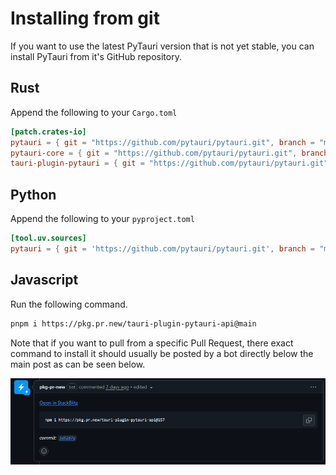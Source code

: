 # Installing from git

If you want to use the latest PyTauri version that is not yet stable, you can install PyTauri from it's GitHub
repository.

## Rust

Append the following to your `Cargo.toml`

```toml
[patch.crates-io]
pytauri = { git = "https://github.com/pytauri/pytauri.git", branch = "main" }
pytauri-core = { git = "https://github.com/pytauri/pytauri.git", branch = "main" }
tauri-plugin-pytauri = { git = "https://github.com/pytauri/pytauri.git", branch = "main" }
```

## Python

Append the following to your `pyproject.toml`

```toml
[tool.uv.sources]
pytauri = { git = 'https://github.com/pytauri/pytauri.git', branch = "main", subdirectory = "python/pytauri" }
```

## Javascript

Run the following command.

```bash
pnpm i https://pkg.pr.new/tauri-plugin-pytauri-api@main
```

Note that if you want to pull from a specific Pull Request, there exact command to install it should usually be posted
by a bot directly below the main post as can be seen below.

![pkg-pr-new.png](../assets/pkg-pr-new.png)